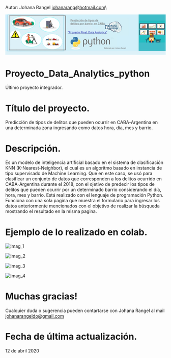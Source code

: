 Autor: Johana Rangel
johanarang@hotmail.com\

![logo_permiso](/static/media/delitos.jpg)

# Proyecto_Data_Analytics_python
Último proyecto integrador.

# Título del proyecto.
Predicción de tipos de delitos que pueden ocurrir en CABA-Argentina en una determinada zona ingresando como datos hora, dia, mes y barrio.

# Descripción. 
Es un modelo de inteligencia artificial basado en el sistema de clasificación KNN (K-Nearest-Neighbor), el cual es un algoritmo basado en instancia de tipo supervisado de Machine Learning. Que en este caso, se usó para clasificar un conjunto de datos que corresponden a los delitos ocurrido en CABA-Argentina durante el 2018, con el ojetivo de predecir los tipos de delitos que pueden ocurrir por un determinado barrio considerando el día, hora, mes y barrio. 
Está realizado con el lenguaje de programación Python. Funciona con una sola pagina que muestra el formulario para ingresar los datos anteriormente mencionados con el objetivo de realizar la búsqueda mostrando el resultado en la misma pagina.


# Ejemplo de lo realizado en colab.
![imag_1](/static/media/imag_1.PNG)

![imag_2](/static/media/imag_2.PNG)

![imag_3](/static/media/imag_3.PNG)

![imag_4](/static/media/imag_4.PNG)

    
# Muchas gracias!
Cualquier duda o sugerencia pueden contartarse con Johana Rangel al mail johanarangeldo@gmail.com 

# Fecha de última actualización.
12 de abril 2020